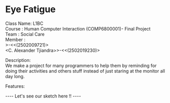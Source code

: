 # Eye Fatigue <br />
Class Name: L1BC <br />
Course : Human Computer Interaction (COMP6800001)- Final Project <br />
Team : Social Care <br />
Member : <br />
 <Arvin Yuwono>>-<<(2502009721)><br />
 <C. Alexander Tjiandra>>-<<(2502019230)><br />

Description: <br />
We make a project for many programmers to help them by reminding for doing their activities and others stuff instead of just staring at the monitor all day long. 

Features:<br />

----  Let's see our sketch here !!  ----
